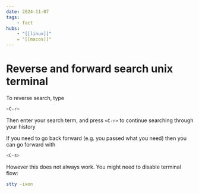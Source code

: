 ```yaml
---
date: 2024-11-07
tags:
    - fact
hubs:
    - "[[linux]]"
    = "[[macos]]"
---
```


# Reverse and forward search unix terminal

To reverse search, type

```bash
<C-r>
```

Then enter your search term, and press `<C-r>` to continue searching through your history

If you need to go back forward (e.g. you passed what you need) then you can go forward with

```bash
<C-s>
```

However this does not always work. You might need to disable terminal flow:

```bash
stty -ixon
```
